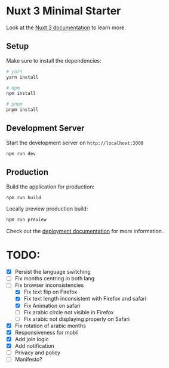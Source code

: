 # Nuxt 3 Minimal Starter

Look at the [Nuxt 3 documentation](https://nuxt.com/docs/getting-started/introduction) to learn more.

## Setup

Make sure to install the dependencies:

```bash
# yarn
yarn install

# npm
npm install

# pnpm
pnpm install
```

## Development Server

Start the development server on `http://localhost:3000`

```bash
npm run dev
```

## Production

Build the application for production:

```bash
npm run build
```

Locally preview production build:

```bash
npm run preview
```

Check out the [deployment documentation](https://nuxt.com/docs/getting-started/deployment) for more information.

# TODO:

- [x] Persist the language switching
- [ ] Fix months centring in both lang
- [ ] Fix browser inconsistencies
  - [x] Fix text flip on Firefox
  - [x] Fix text length inconsistent with Firefox and safari
  - [x] Fix Animation on safari
  - [ ] Fix arabic circle not visible in Firefox
  - [ ] Fix arabic not displaying properly on Safari
- [x] Fix rotation of arabic months
- [x] Responsiveness for mobil
- [x] Add join logic
- [x] Add notification
- [ ] Privacy and policy
- [ ] Manifesto?
